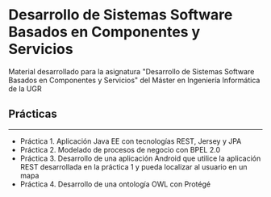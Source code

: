 # Desarrollo de Sistemas Software Basados en Componentes y Servicios

Material desarrollado para la asignatura "Desarrollo de Sistemas Software Basados en Componentes y Servicios" del Máster en Ingeniería Informática de la UGR

## Prácticas
---

- Práctica 1. Aplicación Java EE con tecnologías REST, Jersey y JPA
- Práctica 2. Modelado de procesos de negocio con BPEL 2.0
- Práctica 3. Desarrollo de una aplicación Android que utilice la aplicación REST desarrollada en la práctica 1 y pueda localizar al usuario en un mapa
- Práctica 4. Desarrollo de una ontología OWL con Protégé